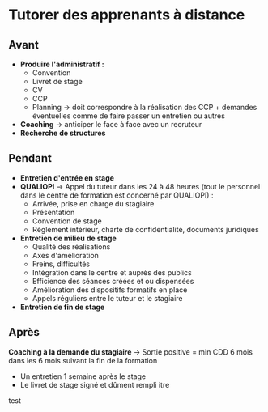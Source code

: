 # Tutorer des apprenants à distance

## Avant
- **Produire l'administratif :**
	- Convention
	- Livret de stage
	- CV
	- CCP
	- Planning → doit correspondre à la réalisation des CCP + demandes éventuelles comme de faire passer un entretien ou autres
- **Coaching** → anticiper le face à face avec un recruteur
- **Recherche de structures**


## Pendant
- **Entretien d'entrée en stage** 
- **QUALIOPI**  → Appel du tuteur dans les 24 à 48 heures (tout le personnel dans le centre de formation est concerné par QUALIOPI) :
	- Arrivée, prise en charge du stagiaire
	- Présentation
	- Convention de stage
	- Règlement intérieur, charte de confidentialité, documents juridiques
- **Entretien de milieu de stage**
	- Qualité des réalisations
	- Axes d'amélioration
	- Freins, difficultés
	- Intégration dans le centre et auprès des publics
	- Efficience des séances créées et ou dispensées
	- Amélioration des dispositifs formatifs en place
	- Appels réguliers entre le tuteur et le stagiaire
- **Entretien de fin de stage**


## Après
**Coaching à la demande du stagiaire**  → Sortie positive = min CDD 6 mois dans les 6 mois suivant la fin de la formation
- Un entretien 1 semaine après le stage
- Le livret de stage signé et dûment rempli
 itre

test
<!--stackedit_data:
eyJoaXN0b3J5IjpbLTczMjUxNzM2NSwyNTg4Njc5MzVdfQ==
-->